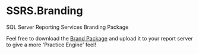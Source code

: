 
# SSRS.Branding
SQL Server Reporting Services Branding Package

Feel free to download the [Brand Package](./PEBrand.zip) and upload it to your report server to give a more 'Practice Engine' feel!
